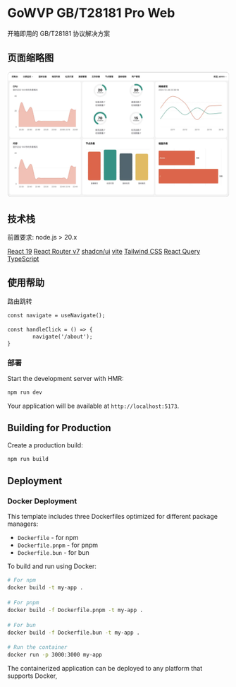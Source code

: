 # GoWVP GB/T28181 Pro Web

开箱即用的 GB/T28181 协议解决方案

## 页面缩略图

![首页概览](./docs/home.webp)

## 技术栈

前置要求:
node.js > 20.x

[React 19](https://react.dev/)
[React Router v7](https://reactrouter.com/)
[shadcn/ui](https://ui.shadcn.com/)
[vite](https://cn.vitejs.dev/)
[Tailwind CSS](https://tailwindcss.com/)
[React Query](https://tanstack.com/query/latest/docs/framework/react/overview)
[TypeScript](https://www.typescriptlang.org/)

## 使用帮助

路由跳转

```tsx
const navigate = useNavigate();

const handleClick = () => {
		navigate('/about');
}
```


### 部署

Start the development server with HMR:

```bash
npm run dev
```

Your application will be available at `http://localhost:5173`.

## Building for Production

Create a production build:

```bash
npm run build
```

## Deployment

### Docker Deployment

This template includes three Dockerfiles optimized for different package managers:

- `Dockerfile` - for npm
- `Dockerfile.pnpm` - for pnpm
- `Dockerfile.bun` - for bun

To build and run using Docker:

```bash
# For npm
docker build -t my-app .

# For pnpm
docker build -f Dockerfile.pnpm -t my-app .

# For bun
docker build -f Dockerfile.bun -t my-app .

# Run the container
docker run -p 3000:3000 my-app
```

The containerized application can be deployed to any platform that supports Docker,
```
